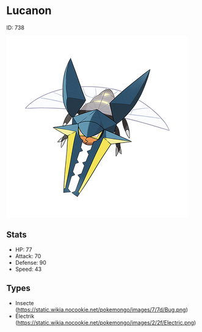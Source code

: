 # Lucanon


ID: 738

![](https://raw.githubusercontent.com/PokeAPI/sprites/master/sprites/pokemon/other/official-artwork/738.png "Lucanon")

## Stats


 - HP: 77
 - Attack: 70
 - Defense: 90
 - Speed: 43

## Types


 - Insecte (https://static.wikia.nocookie.net/pokemongo/images/7/7d/Bug.png)
 - Électrik (https://static.wikia.nocookie.net/pokemongo/images/2/2f/Electric.png)
